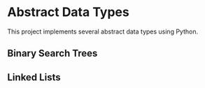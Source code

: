 # Abstract Data Types
This project implements several abstract data types using Python.

## Binary Search Trees

## Linked Lists
